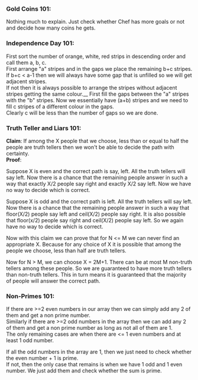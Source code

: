 ### Gold Coins 101:

Nothing much to explain. Just check whether Chef has more goals or not and decide how many coins he gets.

### Independence Day 101:

First sort the number of orange, white, red strips in descending order and call them a, b, c. <br />
First arrange "a" stripes and in the gaps we place the remaining b+c stripes. If b+c < a-1 then we will always have some gap that is unfilled so we will get adjacent stripes.<br />
If not then it is always possible to arrange the stripes without adjacent stripes getting the same colour.__
First fill the gaps between the "a" stripes with the "b" stripes. Now we essentially have (a+b) stripes and we need to fill c stripes of a different colour in the gaps.<br />
Clearly c will be less than the number of gaps so we are done.

### Truth Teller and Liars 101:
**Claim**: If among the X people that we choose, less than or equal to half the people are truth tellers then we won't be able to decide the path with certainty.<br />
**Proof**:

Suppose X is even and the correct path is say, left. All the truth tellers will say left. Now there is a chance that the remaining people answer in such a way that exactly X/2 people say right and exactly X/2 say left. Now we have no way to decide which is correct.

Suppose X is odd and the correct path is left. All the truth tellers will say left. Now there is a chance that the remaining people answer in such a way that floor(X/2) people say left and ceil(X/2) people say right.
It is also possible that floor(x/2) people say right and ceil(X/2) people say left.
So we again have no way to decide which is correct.

Now with this claim we can prove that for N <= M we can never find an appropriate X. Because for any choice of X it is possible that among the people we choose, less than half are truth tellers.

Now for N > M, we can choose X = 2M+1. There can be at most M non-truth tellers among these people. So we are guaranteed to have more truth tellers than non-truth tellers. This in turn means it is guaranteed that the majority of people will answer the correct path.

### Non-Primes 101:
If there are >=2 even numbers in our array then we can simply add any 2 of them and get a non prime number.<br />
Similarly if there are >=2 odd numbers in the array then we can add any 2 of them and get a non prime number as long as not all of them are 1.<br />
The only remaining cases are when there are <= 1 even numbers and at least 1 odd number. 

If all the odd numbers in the array are 1, then we just need to check whether the even number + 1 is prime.<br />
If not, then the only case that remains is when we have 1 odd and 1 even number. We just add them and check whether the sum is prime.
